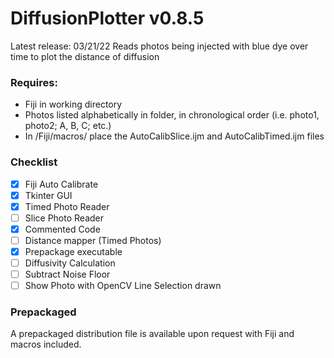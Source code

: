 # DiffusionPlotter v0.8.5
Latest release: 03/21/22
Reads photos being injected with blue dye over time to plot the distance of diffusion

### Requires: 
- Fiji in working directory
- Photos listed alphabetically in folder, in chronological order (i.e. photo1, photo2; A, B, C; etc.)
- In /Fiji/macros/ place the AutoCalibSlice.ijm and AutoCalibTimed.ijm files

### Checklist
- [x] Fiji Auto Calibrate
- [x] Tkinter GUI
- [x] Timed Photo Reader
- [ ] Slice Photo Reader
- [x] Commented Code
- [ ] Distance mapper (Timed Photos)
- [x] Prepackage executable
- [ ] Diffusivity Calculation
- [ ] Subtract Noise Floor
- [ ] Show Photo with OpenCV Line Selection drawn

### Prepackaged
A prepackaged distribution file is available upon request with Fiji and macros included. 
